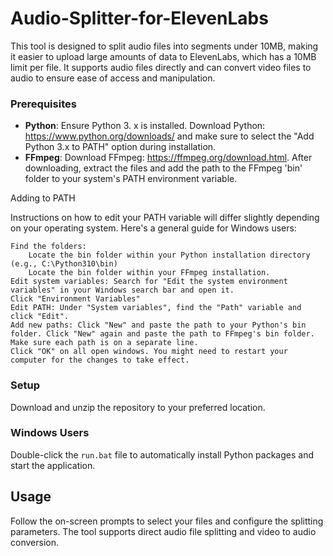# Audio-Splitter-for-ElevenLabs
This tool is designed to split audio files into segments under 10MB, making it easier to upload large amounts of data to ElevenLabs, which has a 10MB limit per file. It supports audio files directly and can convert video files to audio to ensure ease of access and manipulation.

### Prerequisites
- **Python**: Ensure Python 3.
x is installed. Download Python: https://www.python.org/downloads/ and make sure to select the "Add Python 3.x to PATH" option during installation.
- **FFmpeg**: Download FFmpeg:
https://ffmpeg.org/download.html. After downloading, extract the files and add the path to the FFmpeg 'bin' folder to your system's PATH environment variable.

Adding to PATH

Instructions on how to edit your PATH variable will differ slightly depending on your operating system. Here's a general guide for Windows users:

    Find the folders:
        Locate the bin folder within your Python installation directory (e.g., C:\Python310\bin)
        Locate the bin folder within your FFmpeg installation.
    Edit system variables: Search for "Edit the system environment variables" in your Windows search bar and open it.
    Click "Environment Variables"
    Edit PATH: Under "System variables", find the "Path" variable and click "Edit".
    Add new paths: Click "New" and paste the path to your Python's bin folder. Click "New" again and paste the path to FFmpeg's bin folder. Make sure each path is on a separate line.
    Click "OK" on all open windows. You might need to restart your computer for the changes to take effect.

### Setup
Download and unzip the repository to your preferred location.

### Windows Users
Double-click the `run.bat` file to automatically install Python packages and start the application.

## Usage
Follow the on-screen prompts to select your files and configure the splitting parameters. The tool supports direct audio file splitting and video to audio conversion.
